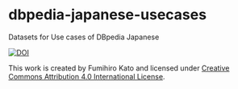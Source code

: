 # dbpedia-japanese-usecases
Datasets for Use cases of DBpedia Japanese

[![DOI](https://zenodo.org/badge/doi/10.5281/zenodo.48151.svg)](http://dx.doi.org/10.5281/zenodo.48151)

This work is created by Fumihiro Kato and licensed under [Creative Commons Attribution 4.0 International License](https://creativecommons.org/licenses/by/4.0/). 


